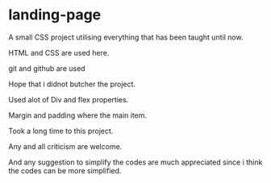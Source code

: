 # landing-page


A small CSS project utilising everything that has been taught until now.

HTML and CSS are used here.

git and github are used

Hope that i didnot butcher the project.

Used alot of Div and flex properties.

Margin and padding where the main item.

Took a long time to this project.

Any and all criticism are welcome.

And any suggestion to simplify the codes are much appreciated since i think the codes can be more simplified.
